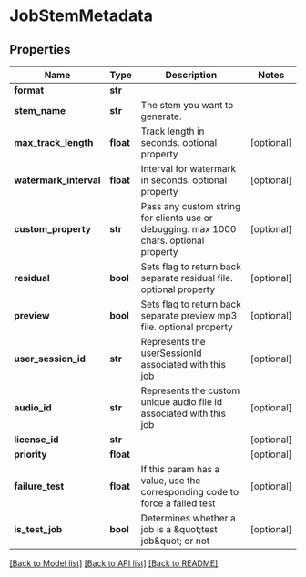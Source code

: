 # JobStemMetadata

## Properties
Name | Type | Description | Notes
------------ | ------------- | ------------- | -------------
**format** | **str** |  | 
**stem_name** | **str** | The stem you want to generate. | 
**max_track_length** | **float** | Track length in seconds. optional property | [optional] 
**watermark_interval** | **float** | Interval for watermark in seconds. optional property | [optional] 
**custom_property** | **str** | Pass any custom string for clients use or debugging. max 1000 chars. optional property | [optional] 
**residual** | **bool** | Sets flag to return back separate residual file. optional property | [optional] 
**preview** | **bool** | Sets flag to return back separate preview mp3 file. optional property | [optional] 
**user_session_id** | **str** | Represents the userSessionId associated with this job | [optional] 
**audio_id** | **str** | Represents the custom unique audio file id associated with this job | [optional] 
**license_id** | **str** |  | [optional] 
**priority** | **float** |  | [optional] 
**failure_test** | **float** | If this param has a value, use the corresponding code to force a failed test | [optional] 
**is_test_job** | **bool** | Determines whether a job is a \&quot;test job\&quot; or not | [optional] 

[[Back to Model list]](../README.md#documentation-for-models) [[Back to API list]](../README.md#documentation-for-api-endpoints) [[Back to README]](../README.md)

